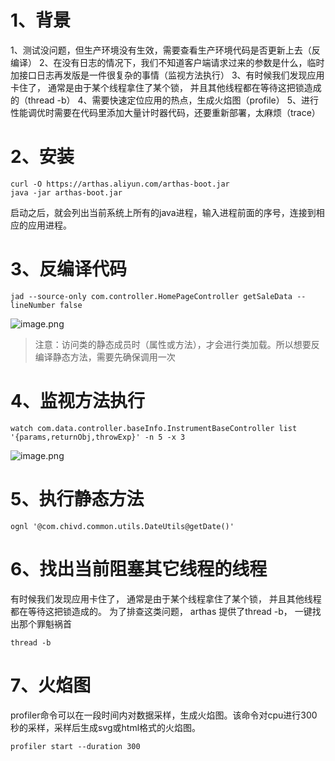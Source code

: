 # 1、背景

1、测试没问题，但生产环境没有生效，需要查看生产环境代码是否更新上去（反编译）
2、在没有日志的情况下，我们不知道客户端请求过来的参数是什么，临时加接口日志再发版是一件很复杂的事情（监视方法执行）
3、有时候我们发现应用卡住了， 通常是由于某个线程拿住了某个锁， 并且其他线程都在等待这把锁造成的（thread -b）
4、需要快速定位应用的热点，生成火焰图（profile）
5、进行性能调优时需要在代码里添加大量计时器代码，还要重新部署，太麻烦（trace）

# 2、安装

```shell
curl -O https://arthas.aliyun.com/arthas-boot.jar
java -jar arthas-boot.jar
```

启动之后，就会列出当前系统上所有的java进程，输入进程前面的序号，连接到相应的应用进程。

# 3、反编译代码

``` shell
jad --source-only com.controller.HomePageController getSaleData --lineNumber false
```

![image.png](https://yancey-note-img.oss-cn-beijing.aliyuncs.com/202403271326704.png)

> 注意：访问类的静态成员时（属性或方法），才会进行类加载。所以想要反编译静态方法，需要先确保调用一次

# 4、监视方法执行

```shell
watch com.data.controller.baseInfo.InstrumentBaseController list '{params,returnObj,throwExp}' -n 5 -x 3
```

![image.png](https://yancey-note-img.oss-cn-beijing.aliyuncs.com/202403271353072.png)


# 5、执行静态方法


```shell
ognl '@com.chivd.common.utils.DateUtils@getDate()'
```


# 6、找出当前阻塞其它线程的线程

有时候我们发现应用卡住了， 通常是由于某个线程拿住了某个锁， 并且其他线程都在等待这把锁造成的。 为了排查这类问题， arthas 提供了thread -b， 一键找出那个罪魁祸首

```shell
thread -b
```

# 7、火焰图

profiler命令可以在一段时间内对数据采样，生成火焰图。该命令对cpu进行300秒的采样，采样后生成svg或html格式的火焰图。

```shell
profiler start --duration 300
```


